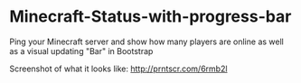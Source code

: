# Minecraft-Status-with-progress-bar
Ping your Minecraft server and show how many players are online as well as a visual updating "Bar" in Bootstrap


Screenshot of what it looks like: http://prntscr.com/6rmb2l
